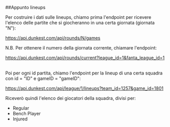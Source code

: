 ##Appunto lineups

Per costruire i dati sulle lineups, chiamo prima l'endpoint per ricevere l'elenco delle partite che si giocheranno in una certa giornata (giornata "N"):

<a>https://api.dunkest.com/api/rounds/N/games</a>

N.B.
Per ottenere il numero della giornata corrente, chiamare l'endpoint:

<a>https://api.dunkest.com/api/rounds/current?league_id=1&fanta_league_id=1</a>

<br>
Poi per ogni id partita, chiamo l'endpoint per la lineup di una certa squadra con id = "ID" e gameID = "gameID":

<a>https://api.dunkest.com/api/league/1/lineups?team_id=1257&game_id=1801</a>

Riceverò quindi l'elenco dei giocatori della squadra, divisi per:

- Regular
- Bench Player
- Injured

